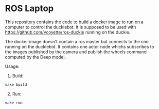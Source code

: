 # ROS Laptop

This repository contains the code to build a docker image to run on a computer to control the duckiebot. It is supposed to be used with https://github.com/vcoyette/ros-duckie running on the duckie.

The docker image doesn't contain a ros master but connects to the one running on the duckiebot. It contains one actor node whichs subscribes to the images published by the camera and publish the wheels command computed by the Deep model.

Usage:
1. Build:
```bash
make build
```
2. Run:
```bash
make run
```

